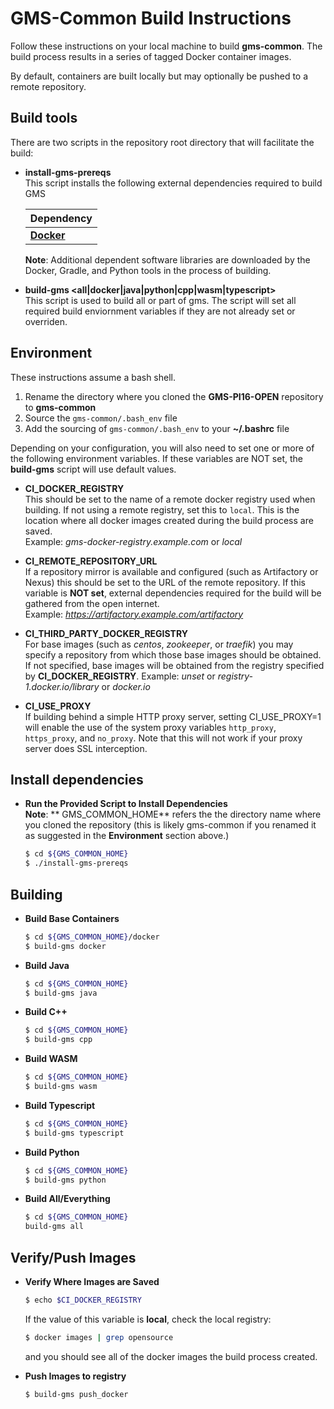 # GMS-Common Build Instructions

Follow these instructions on your local machine to build **gms-common**.
The build process results in a series of tagged Docker container images.

By default, containers are built locally but may optionally be pushed
to a remote repository.

## Build tools

There are two scripts in the repository root directory that will
facilitate the build:

* **install-gms-prereqs**<BR>
  This script installs the following external dependencies required
  to build GMS

  | Dependency                              |
  |:----------------------------------------|
  | [**Docker**](https://www.docker.com)    |

  **Note**: Additional dependent software libraries are downloaded by the
  Docker, Gradle, and Python tools in the process of building.

* **build-gms <all|docker|java|python|cpp|wasm|typescript>**<BR>
  This script is used to build all or part of gms.  The script will set all
  required build enviornment variables if they are not already set or overriden.

## Environment

These instructions assume a bash shell.

1. Rename the directory where you cloned the **GMS-PI16-OPEN** repository
   to **gms-common**
2. Source the `gms-common/.bash_env` file
3. Add the sourcing of `gms-common/.bash_env` to your **~/.bashrc** file

Depending on your configuration, you will also need to set one or more
of the following environment variables.  If these variables are NOT set,
the **build-gms** script will use default values.

* **CI_DOCKER_REGISTRY**<br>
  This should be set to the name of a remote docker registry used when
  building.  If not using a remote registry, set this to `local`.  This
  is the location where all docker images created during the build process
  are saved. <br>
  Example: *gms-docker-registry.example.com* or *local*

* **CI_REMOTE_REPOSITORY_URL**<br>
  If a repository mirror is available and configured (such as
  Artifactory or Nexus) this should be set to the URL of the remote
  repository. If this variable is **NOT set**, external dependencies
  required for the build will be gathered from the open internet.<br>
  Example: *https://artifactory.example.com/artifactory*

* **CI_THIRD_PARTY_DOCKER_REGISTRY**<br>
  For base images (such as *centos*, *zookeeper*, or *traefik*) you
  may specify a repository from which those base images should be
  obtained. If not specified, base images will be obtained from
  the registry specified by **CI_DOCKER_REGISTRY**.
  Example: *unset* or *registry-1.docker.io/library* or *docker.io*

* **CI_USE_PROXY**<br>
  If building behind a simple HTTP proxy server, setting CI_USE_PROXY=1
  will enable the use of the system proxy variables `http_proxy`,
  `https_proxy`, and `no_proxy`. Note that this will not work if your
  proxy server does SSL interception.

## Install dependencies
* **Run the Provided Script to Install Dependencies**<br>
  **Note**:  ** GMS_COMMON_HOME** refers the the directory name where
  you cloned the repository (this is likely gms-common if you renamed
  it as suggested in the **Environment** section above.)

  ```bash
  $ cd ${GMS_COMMON_HOME}
  $ ./install-gms-prereqs
  ```

## Building

* **Build Base Containers**
  ```bash
  $ cd ${GMS_COMMON_HOME}/docker
  $ build-gms docker
  ```

* **Build Java**
  ```bash
  $ cd ${GMS_COMMON_HOME}
  $ build-gms java
  ```

* **Build C++**
  ```bash
  $ cd ${GMS_COMMON_HOME}
  $ build-gms cpp
  ```

* **Build WASM**
  ```bash
  $ cd ${GMS_COMMON_HOME}
  $ build-gms wasm
  ```

* **Build Typescript**
  ```bash
  $ cd ${GMS_COMMON_HOME}
  $ build-gms typescript
  ```

* **Build Python**
  ```bash
  $ cd ${GMS_COMMON_HOME}
  $ build-gms python
  ```

* **Build All/Everything**
  ```bash
  $ cd ${GMS_COMMON_HOME}
  build-gms all
  ```
## Verify/Push Images
* **Verify Where Images are Saved**
  ```bash
  $ echo $CI_DOCKER_REGISTRY
  ```
  If the value of this variable is **local**, check the local registry:
  ```bash
  $ docker images | grep opensource
  ```
  and you should see all of the docker images the build process created.

* **Push Images to registry**
  ```bash
  $ build-gms push_docker
  ```
